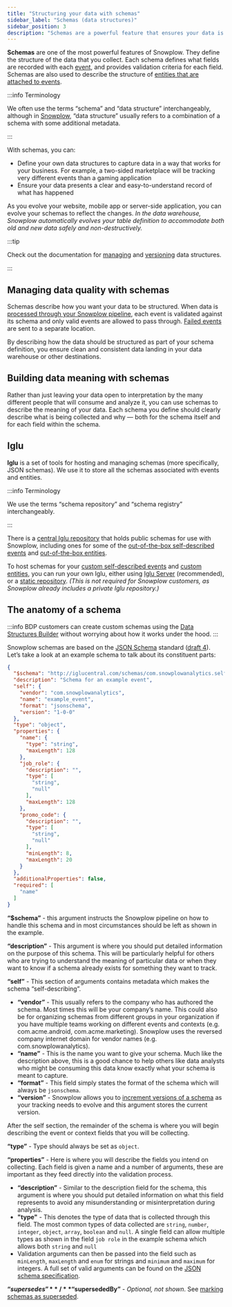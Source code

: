 ```yaml
---
title: "Structuring your data with schemas"
sidebar_label: "Schemas (data structures)"
sidebar_position: 3
description: "Schemas are a powerful feature that ensures your data is clean and descriptive"
---
```


**Schemas** are one of the most powerful features of Snowplow. They define the structure of the data that you collect. Each schema defines what fields are recorded with each [event](/docs/fundamentals/events/index.md), and provides validation criteria for each field. Schemas are also used to describe the structure of [entities that are attached to events](/docs/fundamentals/entities/index.md).

:::info Terminology

We often use the terms “schema” and “data structure” interchangeably, although in [Snowplow](/docs/get-started/feature-comparison/index.md), “data structure” usually refers to a combination of a schema with some additional metadata.

:::

With schemas, you can:

* Define your own data structures to capture data in a way that works for your business. For example, a two-sided marketplace will be tracking very different events than a gaming application
* Ensure your data presents a clear and easy-to-understand record of what has happened

As you evolve your website, mobile app or server-side application, you can evolve your schemas to reflect the changes. _In the data warehouse, Snowplow automatically evolves your table definition to accommodate both old and new data safely and non-destructively._

:::tip

Check out the documentation for [managing](/docs/data-product-studio/data-structures/manage/index.md) and [versioning](/docs/data-product-studio/data-structures/version-amend/index.md) data structures.

:::

## Managing data quality with schemas

Schemas describe how you want your data to be structured. When data is [processed through your Snowplow pipeline](/docs/fundamentals/index.md), each event is validated against its schema and only valid events are allowed to pass through. [Failed events](/docs/fundamentals/failed-events/index.md) are sent to a separate location.

By describing how the data should be structured as part of your schema definition, you ensure clean and consistent data landing in your data warehouse or other destinations.

## Building data meaning with schemas

Rather than just leaving your data open to interpretation by the many different people that will consume and analyze it, you can use schemas to describe the meaning of your data. Each schema you define should clearly describe what is being collected and why — both for the schema itself and for each field within the schema.

## Iglu

**Iglu** is a set of tools for hosting and managing schemas (more specifically, JSON schemas). We use it to store all the schemas associated with events and entities.

:::info Terminology

We use the terms “schema repository” and “schema registry” interchangeably.

:::

There is a [central Iglu repository](http://iglucentral.com/) that holds public schemas for use with Snowplow, including ones for some of the [out-of-the-box self-described events](/docs/fundamentals/events/index.md#out-of-the-box-and-custom-events) and [out-of-the-box entities](/docs/fundamentals/entities/index.md#out-of-the-box-entities).

To host schemas for your [custom self-described events](/docs/fundamentals/events/index.md#self-describing-events) and [custom entities](/docs/fundamentals/entities/index.md#custom-entities), you can run your own Iglu, either using [Iglu Server](/docs/api-reference/iglu/iglu-repositories/iglu-server/index.md) (recommended), or a [static repository](/docs/api-reference/iglu/iglu-repositories/static-repo/index.md). _(This is not required for Snowplow customers, as Snowplow already includes a private Iglu repository.)_

## The anatomy of a schema

:::info
BDP customers can create custom schemas using the [Data Structures Builder](/docs/data-product-studio/data-structures/manage/builder/index.md) without worrying about how it works under the hood.
:::

Snowplow schemas are based on the [JSON Schema](https://json-schema.org/) standard ([draft 4](https://datatracker.ietf.org/doc/html/draft-fge-json-schema-validation-00)). Let’s take a look at an example schema to talk about its constituent parts:

```json
{
  "$schema": "http://iglucentral.com/schemas/com.snowplowanalytics.self-desc/schema/jsonschema/1-0-0#",
  "description": "Schema for an example event",
  "self": {
    "vendor": "com.snowplowanalytics",
    "name": "example_event",
    "format": "jsonschema",
    "version": "1-0-0"
  },
  "type": "object",
  "properties": {
    "name": {
      "type": "string",
      "maxLength": 128
    },
    "job_role": {
      "description": "",
      "type": [
        "string",
        "null"
      ],
      "maxLength": 128
    },
    "promo_code": {
      "description": "",
      "type": [
        "string",
        "null"
      ],
      "minLength": 8,
      "maxLength": 20
    }
  },
  "additionalProperties": false,
  "required": [
    "name"
  ]
}
```

**“$schema”** - this argument instructs the Snowplow pipeline on how to handle this schema and in most circumstances should be left as shown in the example.

**“description”** - This argument is where you should put detailed information on the purpose of this schema. This will be particularly helpful for others who are trying to understand the meaning of particular data or when they want to know if a schema already exists for something they want to track.

**“self”** - This section of arguments contains metadata which makes the schema “self-describing”.

- **“vendor”** - This usually refers to the company who has authored the schema. Most times this will be your company’s name. This could also be for organizing schemas from different groups in your organization if you have multiple teams working on different events and contexts (e.g. com.acme.android, com.acme.marketing). Snowplow uses the reversed company internet domain for vendor names (e.g. com.snowplowanalytics).
- **“name”** - This is the name you want to give your schema. Much like the description above, this is a good chance to help others like data analysts who might be consuming this data know exactly what your schema is meant to capture.
- **“format”** - This field simply states the format of the schema which will always be `jsonschema`.
- **“version”** - Snowplow allows you to [increment versions of a schema](/docs/data-product-studio/data-structures/version-amend/index.md) as your tracking needs to evolve and this argument stores the current version.

After the self section, the remainder of the schema is where you will begin describing the event or context fields that you will be collecting.

**“type”** - Type should always be set as `object`.

**“properties”** - Here is where you will describe the fields you intend on collecting. Each field is given a name and a number of arguments, these are important as they feed directly into the validation process.

- **“description”** - Similar to the description field for the schema, this argument is where you should put detailed information on what this field represents to avoid any misunderstanding or misinterpretation during analysis.
- **"type"** - This denotes the type of data that is collected through this field. The most common types of data collected are `string`, `number`, `integer`, `object`, `array`, `boolean` and `null`. A single field can allow multiple types as shown in the field `job role` in the example schema which allows both `string` and `null`
- Validation arguments can then be passed into the field such as `minLength`, `maxLength` and `enum` for strings and `minimum` and `maximum` for integers. A full set of valid arguments can be found on the [JSON schema specification](https://datatracker.ietf.org/doc/html/draft-fge-json-schema-validation-00#section-5).

**“$supersedes”** / **“$supersededBy”** - _Optional, not shown_. See [marking schemas as superseded](/docs/data-product-studio/data-structures/version-amend/amending/index.md#marking-the-schema-as-superseded).
